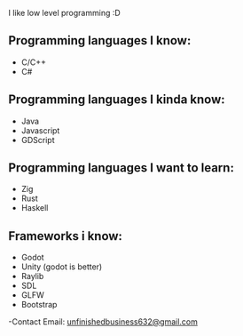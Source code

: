 I like low level programming :D

## Programming languages I know:
- C/C++
- C# 

## Programming languages I kinda know:
- Java
- Javascript
- GDScript

## Programming languages I want to learn:
- Zig
- Rust
- Haskell

## Frameworks i know:
- Godot
- Unity (godot is better)
- Raylib
- SDL
- GLFW
- Bootstrap

-Contact Email: unfinishedbusiness632@gmail.com

